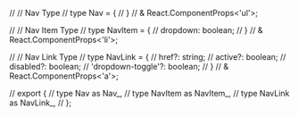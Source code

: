 // // Nav Type
// type Nav = {
// }
// & React.ComponentProps<'ul'>;

// // Nav Item Type
// type NavItem = {
//   dropdown: boolean;
// }
// & React.ComponentProps<'li'>;

// // Nav Link Type
// type NavLink = {
//   href?: string;
//   active?: boolean;
//   disabled?: boolean;
//   'dropdown-toggle'?: boolean;
// }
// & React.ComponentProps<'a'>;

// export {
//   type Nav as Nav_,
//   type NavItem as NavItem_,
//   type NavLink as NavLink_,
// };
